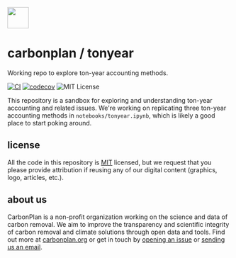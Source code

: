 <img
  src='https://carbonplan-assets.s3.amazonaws.com/monogram/dark-small.png'
  height='48'
/>

# carbonplan / tonyear
Working repo to explore ton-year accounting methods.

[![CI](https://github.com/carbonplan/python-project-template/actions/workflows/main.yaml/badge.svg)](https://github.com/carbonplan/python-project-template/actions/workflows/main.yaml)
[![codecov](https://codecov.io/gh/carbonplan/ton-year/branch/main/graph/badge.svg?token=1PB0ZJ5WGW)](https://codecov.io/gh/carbonplan/ton-year)
![MIT License][]

[mit license]: https://badgen.net/badge/license/MIT/blue


This repository is a sandbox for exploring and understanding ton-year accounting and related issues. We're working on replicating three ton-year accounting methods in `notebooks/tonyear.ipynb`, which is likely a good place to start poking around.

## license

All the code in this repository is [MIT](https://choosealicense.com/licenses/mit/) licensed, but we request that you please provide attribution if reusing any of our digital content (graphics, logo, articles, etc.).

## about us

CarbonPlan is a non-profit organization working on the science and data of carbon removal. We aim to improve the transparency and scientific integrity of carbon removal and climate solutions through open data and tools. Find out more at [carbonplan.org](https://carbonplan.org/) or get in touch by [opening an issue](https://github.com/carbonplan/ton-year/issues/new) or [sending us an email](mailto:hello@carbonplan.org).

